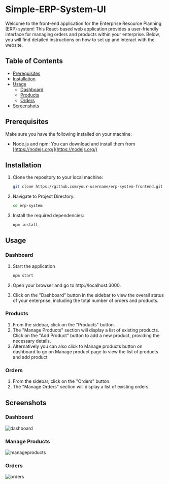 # Simple-ERP-System-UI
Welcome to the front-end application for the Enterprise Resource Planning (ERP) system! This React-based web application provides a user-friendly interface for managing orders and products within your enterprise. Below, you will find detailed instructions on how to set up and interact with the website.

## Table of Contents
- [Prerequisites](#prerequisites)
- [Installation](#installation)
- [Usage](#usage)
  - [Dashboard](#dashboard)
  - [Products](#products)
  - [Orders](#orders)
- [Screenshots](#screenshots)
  
## Prerequisites

Make sure you have the following installed on your machine:

- Node.js and npm: You can download and install them from [https://nodejs.org/](https://nodejs.org/)

## Installation

1. Clone the repository to your local machine:

   ```bash
   git clone https://github.com/your-username/erp-system-frontend.git
2. Navigate to Project Directory:

   ```bash
   cd erp-system
   
3. Install the required dependencies:

   ```bash
   npm install

## Usage

### Dashboard

1. Start the application

   ```bash
   npm start

2. Open your browser and go to http://localhost:3000.
3. Click on the "Dashboard" button in the sidebar to view the overall status of your enterprise, including the total number of orders and products.

### Products

1. From the sidebar, click on the "Products" button.
2. The "Manage Products" section will display a list of existing products. Click on the "Add Product" button to add a new product, providing the necessary details.
3. Alternatively you can also click to Manage products button on dashboard to go on Manage product page to view the list of products and add product

### Orders

1. From the sidebar, click on the "Orders" button.
2. The "Manage Orders" section will display a list of existing orders.

## Screenshots

### Dashboard

![dashboard](https://github.com/Saurabhp27/ERP-system-UI/blob/main/Screenshot/Dashboard.png?raw=true)

### Manage Products

![manageproducts](https://github.com/Saurabhp27/ERP-system-UI/blob/main/Screenshot/Manage%20Products.png?raw=true)

### Orders

![orders](https://github.com/Saurabhp27/ERP-system-UI/blob/main/Screenshot/Orders.png?raw=true)



   

   
